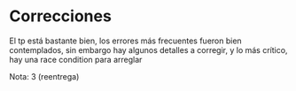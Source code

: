 # Correcciones

El tp está bastante bien, los errores más frecuentes fueron bien contemplados, sin embargo hay algunos detalles a corregir, y lo más crítico, hay una race condition para arreglar

Nota: 3 (reentrega)
